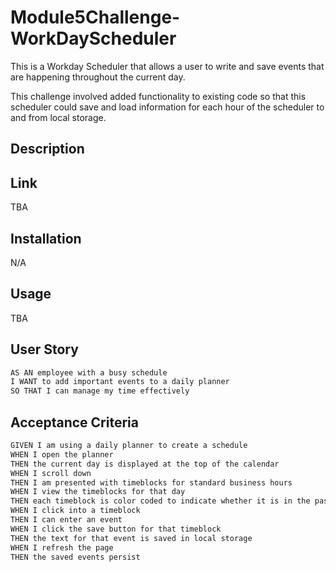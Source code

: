 # Module5Challenge-WorkDayScheduler
This is a Workday Scheduler that allows a user to write and save events that are happening throughout the current day. <br>

This challenge involved added functionality to existing code so that this scheduler could save and load information for each hour of the scheduler to and from local storage. <br>

## Description



## Link
TBA

## Installation
N/A

## Usage
TBA


## User Story
```md
AS AN employee with a busy schedule
I WANT to add important events to a daily planner
SO THAT I can manage my time effectively
```

## Acceptance Criteria
```md
GIVEN I am using a daily planner to create a schedule
WHEN I open the planner
THEN the current day is displayed at the top of the calendar
WHEN I scroll down
THEN I am presented with timeblocks for standard business hours
WHEN I view the timeblocks for that day
THEN each timeblock is color coded to indicate whether it is in the past, present, or future
WHEN I click into a timeblock
THEN I can enter an event
WHEN I click the save button for that timeblock
THEN the text for that event is saved in local storage
WHEN I refresh the page
THEN the saved events persist
```
